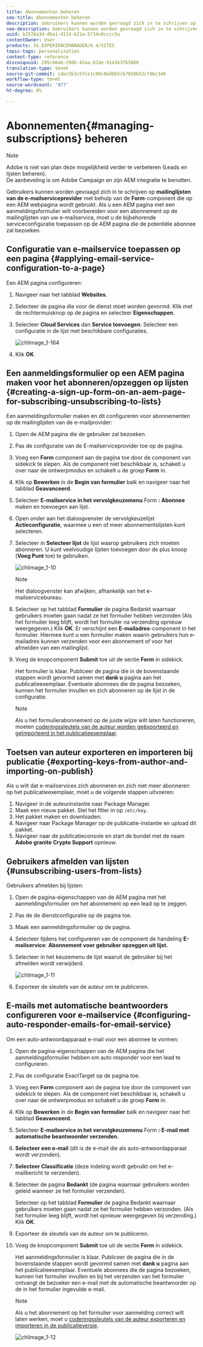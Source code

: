 ```yaml
---
title: Abonnementen beheren
seo-title: Abonnementen beheren
description: Gebruikers kunnen worden gevraagd zich in te schrijven op de mailinglijsten van de e-mailprovider met de hulp van de formuliercomponent die op een AEM webpagina wordt gebruikt. Als u een AEM pagina met een aanmeldingsformulier wilt voorbereiden voor een abonnement op de mailinglijsten van uw e-mailservice, moet u de bijbehorende serviceconfiguratie toepassen op de AEM pagina die de potentiële abonnee zal bezoeken.
seo-description: Gebruikers kunnen worden gevraagd zich in te schrijven op de mailinglijsten van de e-mailprovider met de hulp van de formuliercomponent die op een AEM webpagina wordt gebruikt. Als u een AEM pagina met een aanmeldingsformulier wilt voorbereiden voor een abonnement op de mailinglijsten van uw e-mailservice, moet u de bijbehorende serviceconfiguratie toepassen op de AEM pagina die de potentiële abonnee zal bezoeken.
uuid: b2578a3d-dba1-4114-b21a-5f34c0cccc5a
contentOwner: User
products: SG_EXPERIENCEMANAGER/6.4/SITES
topic-tags: personalization
content-type: reference
discoiquuid: 295cb0a6-29db-42aa-824e-9141b37b5086
translation-type: tm+mt
source-git-commit: cdec5b3c57ce1c80c0ed6b5cb7650b52cf9bc340
workflow-type: tm+mt
source-wordcount: '977'
ht-degree: 0%

---
```



# Abonnementen{#managing-subscriptions} beheren

>[!NOTE]
>
>Adobe is niet van plan deze mogelijkheid verder te verbeteren (Leads en lijsten beheren).\
>De aanbeveling is om Adobe Campaign en zijn AEM integratie te benutten.[](/help/sites-administering/campaign.md)

Gebruikers kunnen worden gevraagd zich in te schrijven op **mailinglijsten van de e-mailserviceprovider** met behulp van de **Form**-component die op een AEM webpagina wordt gebruikt. Als u een AEM pagina met een aanmeldingsformulier wilt voorbereiden voor een abonnement op de mailinglijsten van uw e-mailservice, moet u de bijbehorende serviceconfiguratie toepassen op de AEM pagina die de potentiële abonnee zal bezoeken.

## Configuratie van e-mailservice toepassen op een pagina {#applying-email-service-configuration-to-a-page}

Een AEM pagina configureren:

1. Navigeer naar het tabblad **Websites**.
1. Selecteer de pagina die voor de dienst moet worden gevormd. Klik met de rechtermuisknop op de pagina en selecteer **Eigenschappen**.

1. Selecteer **Cloud Services** dan **Service toevoegen**. Selecteer een configuratie in de lijst met beschikbare configuraties.

   ![chlimage_1-164](assets/chlimage_1-164.png)

1. Klik **OK**.

## Een aanmeldingsformulier op een AEM pagina maken voor het abonneren/opzeggen op lijsten {#creating-a-sign-up-form-on-an-aem-page-for-subscribing-unsubscribing-to-lists}

Een aanmeldingsformulier maken en dit configureren voor abonnementen op de mailinglijsten van de e-mailprovider:

1. Open de AEM pagina die de gebruiker zal bezoeken.
1. Pas de configuratie van de E-mailserviceprovider toe op de pagina.

1. Voeg een **Form** component aan de pagina toe door de component van sidekick te slepen. Als de component niet beschikbaar is, schakelt u over naar de ontwerpmodus en schakelt u de groep **Form** in.
1. Klik op **Bewerken** in de **Begin van formulier** balk en navigeer naar het tabblad **Geavanceerd**.
1. Selecteer **E-mailservice in het vervolgkeuzemenu** Form **: Abonnee** maken en toevoegen aan lijst.
1. Open onder aan het dialoogvenster de vervolgkeuzelijst **Actieconfiguratie**, waarmee u een of meer abonnementslijsten kunt selecteren.
1. Selecteer in **Selecteer lijst** de lijst waarop gebruikers zich moeten abonneren. U kunt veelvoudige lijsten toevoegen door de plus knoop (**Voeg Punt** toe) te gebruiken.

   ![chlimage_1-10](assets/chlimage_1-10.jpeg)

   >[!NOTE]
   >
   >Het dialoogvenster kan afwijken, afhankelijk van het e-mailservicebureau.

1. Selecteer op het tabblad **Formulier** de pagina Bedankt waarnaar gebruikers moeten gaan nadat ze het formulier hebben verzonden (Als het formulier leeg blijft, wordt het formulier na verzending opnieuw weergegeven.) Klik **OK**. Er verschijnt een **E-mailadres**-component in het formulier. Hiermee kunt u een formulier maken waarin gebruikers hun e-mailadres kunnen verzenden voor een abonnement of voor het afmelden van een mailinglijst.
1. Voeg de knopcomponent **Submit** toe uit de sectie **Form** in sidekick.

   Het formulier is klaar. Publiceer de pagina die in de bovenstaande stappen wordt gevormd samen met **dank u** pagina aan het publicatieexemplaar. Eventuele abonnees die de pagina bezoeken, kunnen het formulier invullen en zich abonneren op de lijst in de configuratie.

   >[!NOTE]
   >
   >Als u het formulierabonnement op de juiste wijze wilt laten functioneren, moeten [coderingssleutels van de auteur worden geëxporteerd en geïmporteerd in het publicatieexemplaar](#exporting-keys-from-author-and-importing-on-publish).

## Toetsen van auteur exporteren en importeren bij publicatie {#exporting-keys-from-author-and-importing-on-publish}

Als u wilt dat e-mailservices zich abonneren en zich niet meer abonneren op het publicatieexemplaar, moet u de volgende stappen uitvoeren:

1. Navigeer in de auteurinstantie naar Package Manager.
1. Maak een nieuw pakket. Stel het filter in op `/etc/key`.
1. Het pakket maken en downloaden.
1. Navigeer naar Package Manager op de publicatie-instantie en upload dit pakket.
1. Navigeer naar de publicatieconsole en start de bundel met de naam **Adobe granite Crypto Support** opnieuw.

## Gebruikers afmelden van lijsten {#unsubscribing-users-from-lists}

Gebruikers afmelden bij lijsten:

1. Open de pagina-eigenschappen van de AEM pagina met het aanmeldingsformulier om het abonnement op een lead op te zeggen.
1. Pas de de dienstconfiguratie op de pagina toe.
1. Maak een aanmeldingsformulier op de pagina.
1. Selecteer tijdens het configureren van de component de handeling **E-mailservice**: **Abonnement voor gebruiker opzeggen uit lijst.**
1. Selecteer in het keuzemenu de lijst waaruit de gebruiker bij het afmelden wordt verwijderd.

   ![chlimage_1-11](assets/chlimage_1-11.jpeg)

1. Exporteer de sleutels van de auteur om te publiceren.

## E-mails met automatische beantwoorders configureren voor e-mailservice {#configuring-auto-responder-emails-for-email-service}

Om een auto-antwoordapparaat e-mail voor een abonnee te vormen:

1. Open de pagina-eigenschappen van de AEM pagina die het aanmeldingsformulier hebben om auto responder voor een lead te configureren.
1. Pas de configuratie ExactTarget op de pagina toe.

1. Voeg een **Form** component aan de pagina toe door de component van sidekick te slepen. Als de component niet beschikbaar is, schakelt u over naar de ontwerpmodus en schakelt u de groep **Form** in.
1. Klik op **Bewerken** in de **Begin van formulier** balk en navigeer naar het tabblad **Geavanceerd**.
1. Selecteer **E-mailservice in het vervolgkeuzemenu** Form **: E-mail met automatische beantwoorder verzenden.**
1. **Selecteer een e-mail**  (dit is de e-mail die als auto-antwoordapparaat wordt verzonden).

1. **Selecteer Classificatie**  (deze indeling wordt gebruikt om het e-mailbericht te verzenden).
1. Selecteer de pagina **Bedankt** (de pagina waarnaar gebruikers worden geleid wanneer ze het formulier verzenden).

   Selecteer op het tabblad **Formulier** de pagina Bedankt waarnaar gebruikers moeten gaan nadat ze het formulier hebben verzonden. (Als het formulier leeg blijft, wordt het opnieuw weergegeven bij verzending.) Klik **OK**.

1. Exporteer de sleutels van de auteur om te publiceren.
1. Voeg de knopcomponent **Submit** toe uit de sectie **Form** in sidekick.

   Het aanmeldingsformulier is klaar. Publiceer de pagina die in de bovenstaande stappen wordt gevormd samen met **dank u** pagina aan het publicatieexemplaar. Eventuele abonnees die de pagina bezoeken, kunnen het formulier invullen en bij het verzenden van het formulier ontvangt de bezoeker een e-mail met de automatische beantwoorder op de in het formulier ingevulde e-mail.

   >[!NOTE]
   >
   >Als u het abonnement op het formulier voor aanmelding correct wilt laten werken, moet u [coderingssleutels van de auteur exporteren en importeren in de publicatieversie](#exporting-keys-from-author-and-importing-on-publish).

   ![chlimage_1-12](assets/chlimage_1-12.jpeg)

